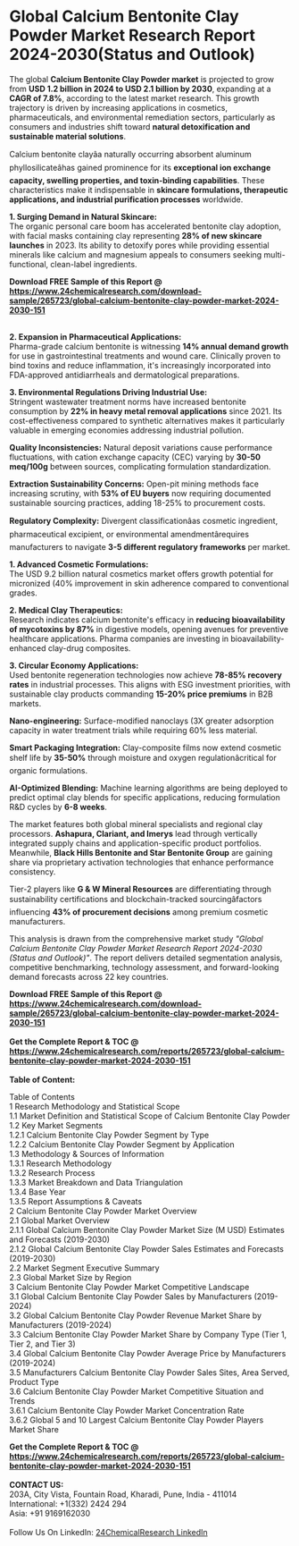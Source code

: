 <h1>Global Calcium Bentonite Clay Powder Market Research Report 2024-2030(Status and Outlook)</h1><p>The global <strong>Calcium Bentonite Clay Powder market</strong> is projected to grow from <strong>USD 1.2 billion in 2024 to USD 2.1 billion by 2030</strong>, expanding at a <strong>CAGR of 7.8%</strong>, according to the latest market research. This growth trajectory is driven by increasing applications in cosmetics, pharmaceuticals, and environmental remediation sectors, particularly as consumers and industries shift toward <strong>natural detoxification and sustainable material solutions</strong>.</p><p>Calcium bentonite clayâa naturally occurring absorbent aluminum phyllosilicateâhas gained prominence for its <strong>exceptional ion exchange capacity, swelling properties, and toxin-binding capabilities</strong>. These characteristics make it indispensable in <strong>skincare formulations, therapeutic applications, and industrial purification processes</strong> worldwide.</p><p><strong>1. Surging Demand in Natural Skincare:</strong><br>
The organic personal care boom has accelerated bentonite clay adoption, with facial masks containing clay representing <strong>28% of new skincare launches</strong> in 2023. Its ability to detoxify pores while providing essential minerals like calcium and magnesium appeals to consumers seeking multi-functional, clean-label ingredients.</p><div><b>Download FREE Sample of this Report @ 
            <a href="https://www.24chemicalresearch.com/download-sample/265723/global-calcium-bentonite-clay-powder-market-2024-2030-151">
            https://www.24chemicalresearch.com/download-sample/265723/global-calcium-bentonite-clay-powder-market-2024-2030-151</a></b></div><br><p><strong>2. Expansion in Pharmaceutical Applications:</strong><br>
Pharma-grade calcium bentonite is witnessing <strong>14% annual demand growth</strong> for use in gastrointestinal treatments and wound care. Clinically proven to bind toxins and reduce inflammation, it's increasingly incorporated into FDA-approved antidiarrheals and dermatological preparations.</p><p><strong>3. Environmental Regulations Driving Industrial Use:</strong><br>
Stringent wastewater treatment norms have increased bentonite consumption by <strong>22% in heavy metal removal applications</strong> since 2021. Its cost-effectiveness compared to synthetic alternatives makes it particularly valuable in emerging economies addressing industrial pollution.</p><p><strong>Quality Inconsistencies:</strong> Natural deposit variations cause performance fluctuations, with cation exchange capacity (CEC) varying by <strong>30-50 meq/100g</strong> between sources, complicating formulation standardization.</p><p><strong>Extraction Sustainability Concerns:</strong> Open-pit mining methods face increasing scrutiny, with <strong>53% of EU buyers</strong> now requiring documented sustainable sourcing practices, adding 18-25% to procurement costs.</p><p><strong>Regulatory Complexity:</strong> Divergent classificationâas cosmetic ingredient, pharmaceutical excipient, or environmental amendmentârequires manufacturers to navigate <strong>3-5 different regulatory frameworks</strong> per market.</p><p><strong>1. Advanced Cosmetic Formulations:</strong><br>
The USD 9.2 billion natural cosmetics market offers growth potential for micronized (40% improvement in skin adherence compared to conventional grades.</p><p><strong>2. Medical Clay Therapeutics:</strong><br>
Research indicates calcium bentonite's efficacy in <strong>reducing bioavailability of mycotoxins by 87%</strong> in digestive models, opening avenues for preventive healthcare applications. Pharma companies are investing in bioavailability-enhanced clay-drug composites.</p><p><strong>3. Circular Economy Applications:</strong><br>
Used bentonite regeneration technologies now achieve <strong>78-85% recovery rates</strong> in industrial processes. This aligns with ESG investment priorities, with sustainable clay products commanding <strong>15-20% price premiums</strong> in B2B markets.</p><p><strong>Nano-engineering:</strong> Surface-modified nanoclays (3X greater adsorption capacity in water treatment trials while requiring 60% less material.</p><p><strong>Smart Packaging Integration:</strong> Clay-composite films now extend cosmetic shelf life by <strong>35-50%</strong> through moisture and oxygen regulationâcritical for organic formulations.</p><p><strong>AI-Optimized Blending:</strong> Machine learning algorithms are being deployed to predict optimal clay blends for specific applications, reducing formulation R&amp;D cycles by <strong>6-8 weeks</strong>.</p><p>The market features both global mineral specialists and regional clay processors. <strong>Ashapura, Clariant, and Imerys</strong> lead through vertically integrated supply chains and application-specific product portfolios. Meanwhile, <strong>Black Hills Bentonite and Star Bentonite Group</strong> are gaining share via proprietary activation technologies that enhance performance consistency.</p><p>Tier-2 players like <strong>G &amp; W Mineral Resources</strong> are differentiating through sustainability certifications and blockchain-tracked sourcingâfactors influencing <strong>43% of procurement decisions</strong> among premium cosmetic manufacturers.</p><p>This analysis is drawn from the comprehensive market study <em>"Global Calcium Bentonite Clay Powder Market Research Report 2024-2030 (Status and Outlook)"</em>. The report delivers detailed segmentation analysis, competitive benchmarking, technology assessment, and forward-looking demand forecasts across 22 key countries.</p><div><b>Download FREE Sample of this Report @ 
            <a href="https://www.24chemicalresearch.com/download-sample/265723/global-calcium-bentonite-clay-powder-market-2024-2030-151">
            https://www.24chemicalresearch.com/download-sample/265723/global-calcium-bentonite-clay-powder-market-2024-2030-151</a></b></div><br><div><b>Get the Complete Report & TOC @ 
            <a href="https://www.24chemicalresearch.com/reports/265723/global-calcium-bentonite-clay-powder-market-2024-2030-151">
            https://www.24chemicalresearch.com/reports/265723/global-calcium-bentonite-clay-powder-market-2024-2030-151</a></b></div><br>
            <b>Table of Content:</b><p>Table of Contents<br />
1 Research Methodology and Statistical Scope<br />
1.1 Market Definition and Statistical Scope of Calcium Bentonite Clay Powder<br />
1.2 Key Market Segments<br />
1.2.1 Calcium Bentonite Clay Powder Segment by Type<br />
1.2.2 Calcium Bentonite Clay Powder Segment by Application<br />
1.3 Methodology & Sources of Information<br />
1.3.1 Research Methodology<br />
1.3.2 Research Process<br />
1.3.3 Market Breakdown and Data Triangulation<br />
1.3.4 Base Year<br />
1.3.5 Report Assumptions & Caveats<br />
2 Calcium Bentonite Clay Powder Market Overview<br />
2.1 Global Market Overview<br />
2.1.1 Global Calcium Bentonite Clay Powder Market Size (M USD) Estimates and Forecasts (2019-2030)<br />
2.1.2 Global Calcium Bentonite Clay Powder Sales Estimates and Forecasts (2019-2030)<br />
2.2 Market Segment Executive Summary<br />
2.3 Global Market Size by Region<br />
3 Calcium Bentonite Clay Powder Market Competitive Landscape<br />
3.1 Global Calcium Bentonite Clay Powder Sales by Manufacturers (2019-2024)<br />
3.2 Global Calcium Bentonite Clay Powder Revenue Market Share by Manufacturers (2019-2024)<br />
3.3 Calcium Bentonite Clay Powder Market Share by Company Type (Tier 1, Tier 2, and Tier 3)<br />
3.4 Global Calcium Bentonite Clay Powder Average Price by Manufacturers (2019-2024)<br />
3.5 Manufacturers Calcium Bentonite Clay Powder Sales Sites, Area Served, Product Type<br />
3.6 Calcium Bentonite Clay Powder Market Competitive Situation and Trends<br />
3.6.1 Calcium Bentonite Clay Powder Market Concentration Rate<br />
3.6.2 Global 5 and 10 Largest Calcium Bentonite Clay Powder Players Market Share </p><div><b>Get the Complete Report & TOC @ 
            <a href="https://www.24chemicalresearch.com/reports/265723/global-calcium-bentonite-clay-powder-market-2024-2030-151">
            https://www.24chemicalresearch.com/reports/265723/global-calcium-bentonite-clay-powder-market-2024-2030-151</a></b></div><br><b>CONTACT US:</b><br>
            203A, City Vista, Fountain Road, Kharadi, Pune, India - 411014<br>
            International: +1(332) 2424 294<br>
            Asia: +91 9169162030 <br><br>
            Follow Us On LinkedIn: <a href="https://www.linkedin.com/company/24chemicalresearch/">24ChemicalResearch LinkedIn</a>
